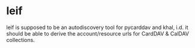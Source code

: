 leif
====

leif is supposed to be an autodiscovery tool for pycarddav and khal, i.d. it
should be able to derive the account/resource urls for CardDAV & CalDAV
collections.
